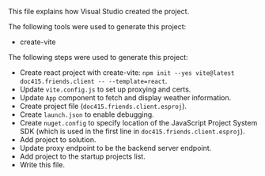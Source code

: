 This file explains how Visual Studio created the project.

The following tools were used to generate this project:
- create-vite

The following steps were used to generate this project:
- Create react project with create-vite: `npm init --yes vite@latest doc415.friends.client -- --template=react`.
- Update `vite.config.js` to set up proxying and certs.
- Update `App` component to fetch and display weather information.
- Create project file (`doc415.friends.client.esproj`).
- Create `launch.json` to enable debugging.
- Create `nuget.config` to specify location of the JavaScript Project System SDK (which is used in the first line in `doc415.friends.client.esproj`).
- Add project to solution.
- Update proxy endpoint to be the backend server endpoint.
- Add project to the startup projects list.
- Write this file.
